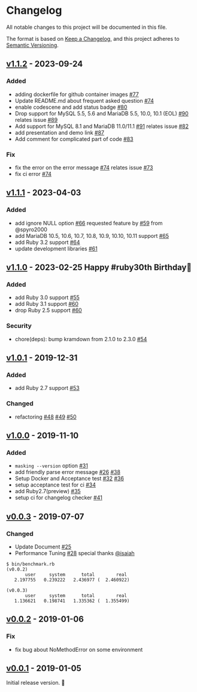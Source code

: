 # Changelog

All notable changes to this project will be documented in this file.

The format is based on [Keep a Changelog](https://keepachangelog.com/en/1.0.0/),
and this project adheres to [Semantic Versioning](https://semver.org/spec/v2.0.0.html).

## [v1.1.2] - 2023-09-24

### Added

- adding dockerfile for github container images [#77](https://github.com/kibitan/masking/pull/77)
- Update README.md about frequent asked question [#74](https://github.com/kibitan/masking/pull/74)
- enable codescene and add status badge [#80](https://github.com/kibitan/masking/pull/80)
- Drop support for MySQL 5.5, 5.6 and MariaDB 5.5, 10.0, 10.1 (EOL) [#90](https://github.com/kibitan/masking/pull/90) relates issue [#89](https://github.com/kibitan/masking/issues/89)
- Add support for MySQL 8.1 and MariaDB 11.0/11.1 [#91](https://github.com/kibitan/masking/pull/90) relates issue [#82](https://github.com/kibitan/masking/issues/89)
- add presentation and demo link [#87](https://github.com/kibitan/masking/pull/87)
- Add comment for complicated part of code [#83](https://github.com/kibitan/masking/pull/83)

### Fix

- fix the error on the error message [#74](https://github.com/kibitan/masking/pull/74) relates issue  [#73](https://github.com/kibitan/masking/issues/73)
- fix ci error  [#74](https://github.com/kibitan/masking/pull/86)

## [v1.1.1] - 2023-04-03

### Added

- add ignore NULL option [#66](https://github.com/kibitan/masking/pull/66) requested feature by [#59](https://github.com/kibitan/masking/pull/59) from @spyro2000
- add MariaDB 10.5, 10.6, 10.7, 10.8, 10.9, 10.10, 10.11 support [#65](https://github.com/kibitan/masking/pull/65)
- add Ruby 3.2 support [#64](https://github.com/kibitan/masking/pull/64)
- update development libraries [#61](https://github.com/kibitan/masking/pull/61)

## [v1.1.0] - 2023-02-25 Happy #ruby30th Birthday🎉

### Added

- add Ruby 3.0 support [#55](https://github.com/kibitan/masking/pull/55)
- add Ruby 3.1 support [#60](https://github.com/kibitan/masking/pull/60)
- drop Ruby 2.5 support [#60](https://github.com/kibitan/masking/pull/60)

### Security

- chore(deps): bump kramdown from 2.1.0 to 2.3.0 [#54](https://github.com/kibitan/masking/pull/54)

## [v1.0.1] - 2019-12-31

### Added

- add Ruby 2.7 support [#53](https://github.com/kibitan/masking/pull/53)

### Changed

- refactoring [#48](https://github.com/kibitan/masking/pull/48) [#49](https://github.com/kibitan/masking/pull/49)  [#50](https://github.com/kibitan/masking/pull/50)

## [v1.0.0] - 2019-11-10

### Added

- `masking --version` option [#31](https://github.com/kibitan/masking/pull/31)
- add friendly parse error message [#26](https://github.com/kibitan/masking/pull/26) [#38](https://github.com/kibitan/masking/pull/38)
- Setup Docker and Acceptance test [#32](https://github.com/kibitan/masking/pull/32) [#36](https://github.com/kibitan/masking/pull/36)
- setup acceptance test for ci [#34](https://github.com/kibitan/masking/pull/34)
- add Ruby2.7(preview) [#35](https://github.com/kibitan/masking/pull/35)
- setup ci for changelog checker [#41](https://github.com/kibitan/masking/pull/41)

## [v0.0.3] - 2019-07-07

### Changed

- Update Document [#25](https://github.com/kibitan/masking/pull/25)
- Performance Tuning [#28](https://github.com/kibitan/masking/pull/28) special thanks [@isaiah](https://github.com/isaiah)

```
$ bin/benchmark.rb
(v0.0.2)
       user     system      total        real
   2.197755   0.239222   2.436977 (  2.460922)

(v0.0.3)
       user     system      total        real
   1.136621   0.198741   1.335362 (  1.355499)
```

## [v0.0.2] - 2019-01-06

### Fix

- fix bug about NoMethodError on some environment

## [v0.0.1] - 2019-01-05

Initial release version. 🎉

[Unreleased]: https://github.com/kibitan/masking/compare/v1.1.2...HEAD
[v1.1.2]: https://github.com/kibitan/masking/compare/v1.1.1...v1.1.2
[v1.1.1]: https://github.com/kibitan/masking/compare/v1.1.0...v1.1.1
[v1.1.0]: https://github.com/kibitan/masking/compare/v1.0.1...v1.1.0
[v1.0.1]: https://github.com/kibitan/masking/compare/v1.0.0...v1.0.1
[v1.0.0]: https://github.com/kibitan/masking/compare/v0.0.3...v1.0.0
[v0.0.3]: https://github.com/kibitan/masking/compare/v0.0.2...v0.0.3
[v0.0.2]: https://github.com/kibitan/masking/compare/v0.0.1...v0.0.2
[v0.0.1]: https://github.com/kibitan/masking/tree/v0.0.1
